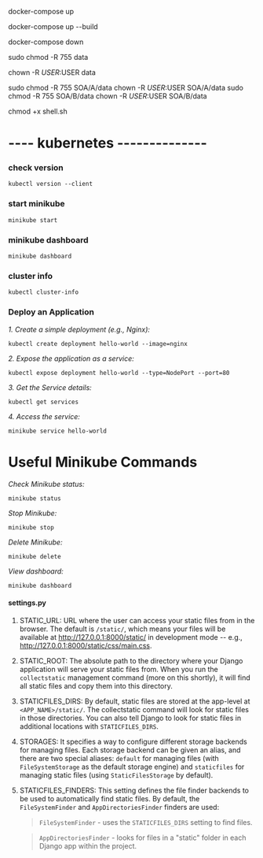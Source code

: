 docker-compose up

docker-compose up --build

docker-compose down

sudo chmod -R 755 data

chown -R $USER:$USER data

sudo chmod -R 755 SOA/A/data
chown -R $USER:$USER SOA/A/data
sudo chmod -R 755 SOA/B/data
chown -R $USER:$USER SOA/B/data

chmod +x shell.sh




# ---- kubernetes --------------

### check version
```
kubectl version --client
```

### start minikube
```
minikube start
```

### minikube dashboard
```
minikube dashboard
```

### cluster info
```
kubectl cluster-info
```

### Deploy an Application 
*1. Create a simple deployment (e.g., Nginx):*

```
kubectl create deployment hello-world --image=nginx
```

*2. Expose the application as a service:*
```
kubectl expose deployment hello-world --type=NodePort --port=80
```

*3. Get the Service details:*
```
kubectl get services
```

*4. Access the service:*

```
minikube service hello-world
```


# Useful Minikube Commands
*Check Minikube status:*

```
minikube status
```

*Stop Minikube:*

```
minikube stop
```

*Delete Minikube:*

```
minikube delete
```

*View dashboard:*

```
minikube dashboard
```

#### settings.py

1. STATIC_URL: URL where the user can access your static files from in the browser. The default is `/static/`, which means your files will be available at http://127.0.0.1:8000/static/ in development mode -- e.g., http://127.0.0.1:8000/static/css/main.css.

2. STATIC_ROOT: The absolute path to the directory where your Django application will serve your static files from. When you run the `collectstatic` management command (more on this shortly), it will find all static files and copy them into this directory.

3. STATICFILES_DIRS: By default, static files are stored at the app-level at `<APP_NAME>/static/`. The collectstatic command will look for static files in those directories. You can also tell Django to look for static files in additional locations with `STATICFILES_DIRS`.

4. STORAGES: It specifies a way to configure different storage backends for managing files. Each storage backend can be given an alias, and there are two special aliases: `default` for managing files (with `FileSystemStorage` as the default storage engine) and `staticfiles` for managing static files (using `StaticFilesStorage` by default).

5. STATICFILES_FINDERS: This setting defines the file finder backends to be used to automatically find static files. By default, the           `FileSystemFinder` and `AppDirectoriesFinder` finders are used:

    > `FileSystemFinder` - uses the `STATICFILES_DIRS` setting to find files.

    > `AppDirectoriesFinder` - looks for files in a "static" folder in each Django app within the project.